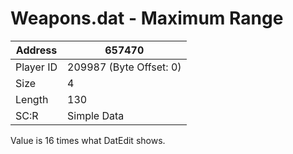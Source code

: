 #  Weapons.dat - Maximum Range
Address   | 657470
----------|-------------
Player ID | 209987 (Byte Offset: 0)
Size 	  | 4
Length 	  | 130
SC:R      | Simple Data

Value is 16 times what DatEdit shows.
